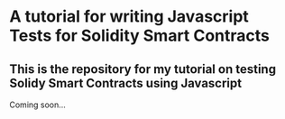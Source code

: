 # A tutorial for writing Javascript Tests for Solidity Smart Contracts

## This is the repository for my tutorial on testing Solidy Smart Contracts using Javascript

Coming soon...